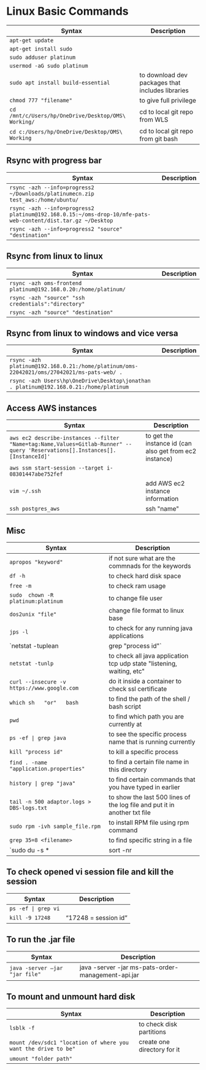 # Linux Basic Commands
| Syntax | Description |
| ----------- | ----------- |
| `apt-get update` | 
| `apt-get install sudo` | 
| `sudo adduser platinum` | 
| `usermod -aG sudo platinum` | 
| `sudo apt install build-essential` | to download dev packages that includes libraries |
| `chmod 777 "filename"` | to give full privilege
| `cd /mnt/c/Users/hp/OneDrive/Desktop/OMS\ Working/` | cd to local git repo from WLS |
| `cd c:/Users/hp/OneDrive/Desktop/OMS\ Working` | cd to local git repo from git bash |

## Rsync with progress bar
| Syntax | Description |
| ----------- | ----------- |
| `rsync -azh --info=progress2 ~/Downloads/platinumecn.zip test_aws:/home/ubuntu/` | 
| `rsync -azh --info=progress2 platinum@192.168.0.15:~/oms-drop-10/mfe-pats-web-content/dist.tar.gz ~/Desktop` |
| `rsync -azh --info=progress2 "source" "destination"` |

## Rsync from linux to linux
| Syntax | Description |
| ----------- | ----------- |
| `rsync -azh oms-frontend platinum@192.168.0.20:/home/platinum/` |
| `rsync -azh "source" "ssh credentials":"directory"` |
| `rsync -azh "source" "destination"` |


## Rsync from linux to windows and vice versa
| Syntax | Description |
| ----------- | ----------- |
| `rsync -azh platinum@192.168.0.21:/home/platinum/oms-22042021/oms/27042021/ms-pats-web/ .` |
| `rsync -azh Users\hp\OneDrive\Desktop\jonathan . platinum@192.168.0.21:/home/platinum` |

## Access AWS instances
| Syntax | Description |
| ----------- | ----------- |
| `aws ec2 describe-instances --filter "Name=tag:Name,Values=Gitlab-Runner" --query 'Reservations[].Instances[].[InstanceId]'` | to get the instance id (can also get from ec2 instance)
| `aws ssm start-session --target i-08301447abe752fef` |
| `vim ~/.ssh` | add AWS ec2 instance information |
| `ssh postgres_aws` | ssh "name" | in the .ssh file |

## Misc
| Syntax | Description |
| ----------- | ----------- |
| `apropos "keyword"`                         | if not sure what are the commnads for the keywords |
| `df -h`                                     | to check hard disk space |
| `free -m`                                   | to check ram usage |
| `sudo  chown -R platinum:platinum`          | to change file user |
| `dos2unix "file"`                           | change file format to linux base | 
| `jps -l`                                    | to check for any running java applications | 
| `netstat -tuplean | grep "process id"`      | to check specific java application tcp udp state "listening, waiting, etc" |
| `netstat -tunlp`                            | to check all java application tcp udp state "listening, waiting, etc" |
| `curl --insecure -v https://www.google.com` | do it inside a container to check ssl certificate |
| `which sh   "or"   bash`                       | to find the path of the shell / bash script |
| `pwd`                                       | to find which path you are currently at | 
| `ps -ef \| grep java`  | to see the specific process name that is running currently |
| `kill "process id"`                         | to kill a specific process |
| `find . -name "application.properties"`     | to find a certain file name in this directory |
| `history \| grep "java"`                     | to find certain commands that you have typed in earlier |
| `tail -n 500 adaptor.logs > DBS-logs.txt`   | to show the last 500 lines of the log file and put it in another txt file |
| `sudo rpm -ivh sample_file.rpm`             | to install RPM file using rpm command |
| `grep 35=8 <filename>` | to find specific string in a file |
| `sudo du -s * | sort -nr | head -n10` | to find the highest file/folder in the directory |

## To check opened vi session file and kill the session
| Syntax | Description |
| ----------- | ----------- |
| `ps -ef \| grep vi` |
| `kill -9 17248` | “17248 = session id” |

## To run the .jar file
| Syntax | Description |
| ----------- | ----------- |
| `java -server –jar "jar file"` | java -server -jar ms-pats-order-management-api.jar |

## To mount and unmount hard disk
| Syntax | Description |
| ----------- | ----------- |
| `lsblk -f`  | to check disk partitions |
| `mount /dev/sdc1 "location of where you want the drive to be"`  | create one directory for it |
| `umount "folder path"` |